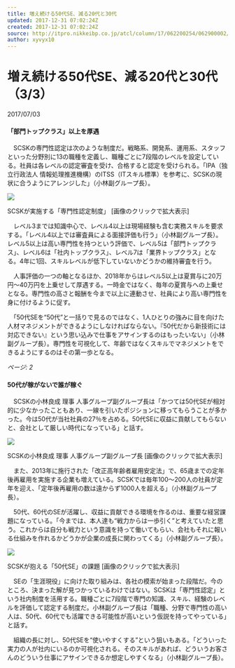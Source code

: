 ```yaml
---
title: 増え続ける50代SE、減る20代と30代
updated: 2017-12-31 07:02:24Z
created: 2017-12-31 07:02:24Z
source: http://itpro.nikkeibp.co.jp/atcl/column/17/062200254/062900002/
author: xyvyx10
---
```


#  増え続ける50代SE、減る20代と30代 （3/3）

2017/07/03

#### 「部門トップクラス」以上を厚遇

　SCSKの専門性認定は次のような制度だ。戦略系、開発系、運用系、スタッフといった分野別に13の職種を定義し、職種ごとに7段階のレベルを設定している。社員は各レベルの認定審査を受け、合格すると認定を受けられる。「IPA（独立行政法人 情報処理推進機構）のITSS（ITスキル標準）を参考に、SCSKの現状に合うようにアレンジした」（小林副グループ長）。

[![](../_resources/5f794900100b2c4f4deb0fa1b57f2f3e.png)](http://itpro.nikkeibp.co.jp/atcl/column/17/062200254/062900002/?SS=imgview&FD=-892723009)

SCSKが実施する「専門性認定制度」
[画像のクリックで拡大表示]

　レベル3までは知識中心で、レベル4以上は現場経験も含む実務スキルを要求する。「レベル4以上では審査員による面接評価も行う」（小林副グループ長）。レベル5以上は高い専門性を持つという評価で、レベル5は「部門トップクラス」、レベル6は「社内トップクラス」、レベル7は「業界トップクラス」となる。4年に1回、スキルレベルが低下していないかどうかの維持審査を行う。

　人事評価の一つの軸となるほか、2018年からはレベル5以上は夏賞与に20万円～40万円を上乗せして厚遇する。一時金ではなく、毎年の夏賞与への上乗せとなる。専門性の高さと報酬を今まで以上に連動させ、社員により高い専門性を身に付けるように促す。

　「50代SEを“50代”と一括りで見るのではなく、1人ひとりの強みに目を向けた人材マネジメントができるようにしなければならない。『50代だから新技術には対応できない』という思い込みで仕事をアサインするのはもったいない」（小林副グループ長）。専門性を可視化して、年齢ではなくスキルでマネジメントをできるようにするのはその第一歩となる。

*ページ: 2*

#### 50代が稼がないで誰が稼ぐ

　SCSKの小林良成 理事 人事グループ副グループ長は「かつては50代SEが相対的に少なかったこともあり、一線を引いたポジションに移ってもらうことが多かった。今は50代が当社社員の27％を占める。50代SEに収益に貢献してもらないと、会社として厳しい時代になっている」と話す。

[![](../_resources/e7d8bc942984a681f8643cf43bca4b22.png)](http://itpro.nikkeibp.co.jp/atcl/column/17/062200254/062900002/?SS=imgview&FD=1154150861)

SCSKの小林良成 理事 人事グループ副グループ長
[画像のクリックで拡大表示]

　また、2013年に施行された「改正高年齢者雇用安定法」で、65歳までの定年後再雇用を実施する企業も増えている。SCSKでは毎年100～200人の社員が定年を迎え、「定年後再雇用の数は遠からず1000人を超える」（小林副グループ長）。

　50代、60代のSEが活躍し、収益に貢献できる環境を作るのは、重要な経営課題になっている。「今までは、本人達も“戦力からは一歩引く”と考えていたと思う。これからは自分も戦力という意識を持って働いてもらい、会社もそれに報いる仕組みを作れるかどうかが企業の成長に関わってくる」（小林副グループ長）。

[![](../_resources/4aa80538482fcc0efe58ea862db2950f.png)](http://itpro.nikkeibp.co.jp/atcl/column/17/062200254/062900002/?SS=imgview&FD=-893646530)

SCSKが抱える「50代SE」の課題
[画像のクリックで拡大表示]

　SEの「生涯現役」に向けた取り組みは、各社の模索が始まった段階だ。今のところ、決まった解が見つかっているわけではない。SCSKは「専門性認定」という社内制度を活用する。職種ごとに7段階で専門の知識、スキル、経験のレベルを評価して認定する制度だ。小林副グループ長は「職種、分野で専門性の高い人は、50代、60代でも活躍できる可能性が高いという仮説を持ってやっている」と話す。

　組織の長に対し、50代SEを“使いやすくする”という狙いもある。「どういった実力の人が社内にいるのか可視化される。そのスキルがあれば、どういうお客さんのどういう仕事にアサインできるか想定しやすくなる」（小林副グループ長）。
